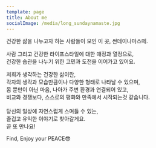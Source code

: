 ```yaml
---
template: page
title: About me
socialImage: /media/long_sundaynamaste.jpg
---
```

건강한 삶을 나누고자 하는 사람들이 모인 이 곳, 썬데이나마스떼.

사람 그리고 건강한 라이프스타일에 대한 애정과 열정으로,\
건강한 습관을 나누기 위한 고민과 도전을 이어가고 있어요.

저희가 생각하는 건강한 삶이란,\
각자의 생각과 모습만큼이나 다양한 형태로 나타날 수 있으며,\
몸 뿐만이 아닌 마음, 나아가 주변 환경과 연결되어 있고,\
비교와 경쟁보다, 스스로의 평화와 만족에서 시작되는것 같습니다.\
\
당신의 일상에 자연스럽게 스며들 수 있는,\
즐겁고 유익한 이야기로 찾아갈게요.\
곧 또 만나요!

Find, Enjoy your PEACE😎